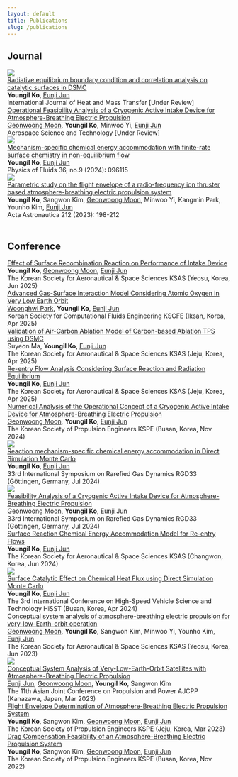 ```yaml
---
layout: default
title: Publications
slug: /publications
---
```


<h2>Journal</h2>
<div class="pub-container">
    <div class="pub-teaser-image">
            <img class="img-shadow" src="./assets/img/teaser/journal3-teaser.png"/>
    </div>
    <div class="pub-contents">
        <a id="blue-bg" class="pub-title" href="https://arxiv.org/abs/2504.15842">Radiative equilibrium boundary condition and correlation analysis on catalytic surfaces in DSMC</a> <br/>
        <b class="pub-me">Youngil Ko</b>, <a class="collaborator" href="https://scholar.google.com/citations?user=YDnD0o8AAAAJ&hl=en&oi=ao">Eunji Jun</a> <br>
        <span class="pub-journal"> International Journal of Heat and Mass Transfer [Under Review] </span>
    </div>
</div>

<div class="pub-container">
    <div class="pub-contents">
        <a id="blue-bg" class="pub-title" href="https://arxiv.org/abs/2503.02021">Operational Feasibility Analysis of a Cryogenic Active Intake Device for Atmosphere-Breathing Electric Propulsion</a> <br/>
        <a class="collaborator" href="https://scholar.google.com/citations?user=2Q0odFEAAAAJ&hl=en&oi=ao">Geonwoong Moon</a>, <b class="pub-me">Youngil Ko</b>, Minwoo Yi, <a class="collaborator" href="https://scholar.google.com/citations?user=YDnD0o8AAAAJ&hl=en&oi=ao">Eunji Jun</a> <br>
        <span class="pub-journal"> Aerospace Science and Technology [Under Review] </span>
    </div>
</div>


<div class="pub-container">
    <div class="pub-teaser-image">
            <img class="img-shadow" src="./assets/img/teaser/journal2-teaser.png"/>
    </div>
    <div class="pub-contents">
        <a id="blue-bg" class="pub-title" href="https://doi.org/10.1063/5.0222518">Mechanism-specific chemical energy accommodation with finite-rate surface chemistry in non-equilibrium flow</a> <br/>
        <b class="pub-me">Youngil Ko</b>, <a class="collaborator" href="https://scholar.google.com/citations?user=YDnD0o8AAAAJ&hl=en&oi=ao">Eunji Jun</a> <br>
        <span class="pub-journal"> Physics of Fluids 36, no.9 (2024): 096115 </span>
    </div>
</div>

<div class="pub-container">
    <div class="pub-teaser-image">
            <img class="img-shadow" src="./assets/img/teaser/journal1-teaser.jpg"/>
    </div>
    <div class="pub-contents">
        <a id="blue-bg" class="pub-title" href="https://doi.org/10.1016/j.actaastro.2023.07.043">Parametric study on the flight envelope of a radio-frequency ion thruster based atmosphere-breathing electric propulsion system</a> <br/>
        <b class="pub-me">Youngil Ko</b>, Sangwon Kim, <a class="collaborator" href="https://scholar.google.com/citations?user=2Q0odFEAAAAJ&hl=en&oi=ao">Geonwoong Moon</a>, Minwoo Yi, Kangmin Park, Younho Kim, <a class="collaborator" href="https://scholar.google.com/citations?user=YDnD0o8AAAAJ&hl=en&oi=ao">Eunji Jun</a> <br>
        <span class="pub-journal"> Acta Astronautica 212 (2023): 198-212 </span>
    </div>
</div>

<div style="height: 20px"></div>
<h2>Conference</h2>

<div class="pub-container">
    <div class="pub-contents">
        <a id="blue-bg" class="pub-title" href="">Effect of Surface Recombination Reaction on Performance of Intake Device</a> <br/> <b class="pub-me">Youngil Ko</b>, <a class="collaborator" href="https://scholar.google.com/citations?user=2Q0odFEAAAAJ&hl=en&oi=ao">Geonwoong Moon</a>, <a class="collaborator" href="https://scholar.google.com/citations?user=YDnD0o8AAAAJ&hl=en&oi=ao">Eunji Jun</a> <br>
        <span class="pub-journal">The Korean Society for Aeronautical & Space Sciences KSAS (Yeosu, Korea, Jun 2025) </span>
    </div>
</div>

<div class="pub-container">
    <div class="pub-contents">
        <a id="blue-bg" class="pub-title" href="https://drive.google.com/file/d/1Ajfi1D7RvN-DWJH9th9MHx-pQXM6rixS/view">Advanced Gas-Surface Interaction Model Considering Atomic Oxygen in Very Low Earth Orbit</a> <br/> <a class="collaborator" href="https://scholar.google.com/citations?user=7g19R34AAAAJ&hl=en&oi=ao">Woonghwi Park</a>, <b class="pub-me">Youngil Ko</b>, <a class="collaborator" href="https://scholar.google.com/citations?user=YDnD0o8AAAAJ&hl=en&oi=ao">Eunji Jun</a> <br>
        <span class="pub-journal">Korean Society for Computational Fluids Engineering KSCFE (Iksan, Korea, Apr 2025) </span>
    </div>
</div>

<div class="pub-container">
    <div class="pub-contents">
        <a id="blue-bg" class="pub-title" href="https://drive.google.com/file/d/1KgkpswmItraiTXAfle-gTAIj2AGlZaOI/view">Validation of Air-Carbon Ablation Model of Carbon-based Ablation TPS using DSMC</a> <br/> Suyeon Ma, <b class="pub-me">Youngil Ko</b>, <a class="collaborator" href="https://scholar.google.com/citations?user=YDnD0o8AAAAJ&hl=en&oi=ao">Eunji Jun</a> <br>
        <span class="pub-journal">The Korean Society for Aeronautical & Space Sciences KSAS (Jeju, Korea, Apr 2025) </span>
    </div>
</div>


<div class="pub-container">
    <div class="pub-contents">
        <a id="blue-bg" class="pub-title" href="https://drive.google.com/file/d/16nMqZxJsNbHc7M8vQ0Udd_Yw9HlllLdj/view">Re-entry Flow Analysis Considering Surface Reaction and Radiation Equilibrium</a> <br/>
        <b class="pub-me">Youngil Ko</b>, <a class="collaborator" href="https://scholar.google.com/citations?user=YDnD0o8AAAAJ&hl=en&oi=ao">Eunji Jun</a> <br>
        <span class="pub-journal">The Korean Society for Aeronautical & Space Sciences KSAS (Jeju, Korea, Apr 2025) </span>
    </div>
</div>


<div class="pub-container">
    <div class="pub-contents">
        <a id="blue-bg" class="pub-title" href="https://drive.google.com/file/d/1771oCDEi2zhDovRoQP2N7E7ZVzIccPeZ/view">Numerical Analysis of the Operational Concept of a Cryogenic Active Intake Device for Atmosphere-Breathing Electric Propulsion</a> <br/>
        <a class="collaborator" href="https://scholar.google.com/citations?user=2Q0odFEAAAAJ&hl=en&oi=ao">Geonwoong Moon</a>, <b class="pub-me">Youngil Ko</b>, <a class="collaborator" href="https://scholar.google.com/citations?user=YDnD0o8AAAAJ&hl=en&oi=ao">Eunji Jun</a> <br>
        <span class="pub-journal">The Korean Society of Propulsion Engineers KSPE (Busan, Korea, Nov 2024) </span>
    </div>
</div>


<div class="pub-container">
    <div class="pub-teaser-image">
            <img class="img-shadow" src="./assets/img/teaser/RGD33-teaser.png"/>
    </div>
    <div class="pub-contents">
        <a id="blue-bg" class="pub-title" href="https://drive.google.com/file/d/1jEPNHO32P2kKjFRkTzep_CwI5aHh5e1I/view">Reaction mechanism-specific chemical energy accommodation in Direct Simulation Monte Carlo</a> <br/>
        <b class="pub-me">Youngil Ko</b>, <a class="collaborator" href="https://scholar.google.com/citations?user=YDnD0o8AAAAJ&hl=en&oi=ao">Eunji Jun</a> <br>
        <span class="pub-journal">33rd International Symposium on Rarefied Gas Dynamics RGD33 (Göttingen, Germany, Jul 2024) </span>
    </div>
</div>

<div class="pub-container">
    <div class="pub-teaser-image">
            <img class="img-shadow" src="./assets/img/teaser/RGD33-2-teaser.png"/>
    </div>
    <div class="pub-contents">
        <a id="blue-bg" class="pub-title" href="https://drive.google.com/file/d/1ZKwb3Wjf64XzPGrWQ6tiSDgRFFUpKygz/view">Feasibility Analysis of a Cryogenic Active Intake Device for Atmosphere-Breathing Electric Propulsion</a> <br/>
        <a class="collaborator" href="https://scholar.google.com/citations?user=2Q0odFEAAAAJ&hl=en&oi=ao">Geonwoong Moon</a>, <b class="pub-me">Youngil Ko</b>, <a class="collaborator" href="https://scholar.google.com/citations?user=YDnD0o8AAAAJ&hl=en&oi=ao">Eunji Jun</a> <br>
        <span class="pub-journal">33rd International Symposium on Rarefied Gas Dynamics RGD33 (Göttingen, Germany, Jul 2024) </span>
    </div>
</div>

<div class="pub-container">
    <div class="pub-contents">
        <a id="blue-bg" class="pub-title" href="https://drive.google.com/file/d/15nOzrCSKlPD0lqTYVGwnDoXWq9h2gea_/view">Surface Reaction Chemical Energy Accommodation Model for Re-entry Flows</a> <br/>
        <b class="pub-me">Youngil Ko</b>, <a class="collaborator" href="https://scholar.google.com/citations?user=YDnD0o8AAAAJ&hl=en&oi=ao">Eunji Jun</a> <br>
        <span class="pub-journal">The Korean Society for Aeronautical & Space Sciences KSAS (Changwon, Korea, Jun 2024) </span>
    </div>
</div>

<div class="pub-container">
    <div class="pub-teaser-image">
            <img class="img-shadow" src="./assets/img/teaser/HiSST-teaser.png"/>
    </div>
    <div class="pub-contents">
        <a id="blue-bg" class="pub-title" href="https://drive.google.com/file/d/1UETzeO1E-pleC8hUkGm9YfVvkFIua7ci/view?usp=drive_link">Surface Catalytic Effect on Chemical Heat Flux using Direct Simulation Monte Carlo</a> <br/>
        <b class="pub-me">Youngil Ko</b>, <a class="collaborator" href="https://scholar.google.com/citations?user=YDnD0o8AAAAJ&hl=en&oi=ao">Eunji Jun</a> <br>
        <span class="pub-journal">The 3rd International Conference on High-Speed Vehicle Science and Technology HiSST (Busan, Korea, Apr 2024) </span>
    </div>
</div>


<div class="pub-container">
    <div class="pub-contents">
        <a id="blue-bg" class="pub-title" href="https://drive.google.com/file/d/1zdSj-06rI9eXchffRc4_c-HalyfeAHZy/view">Conceptual system analysis of atmosphere-breathing electric propulsion for very-low-Earth-orbit operation</a> <br/>
        <a class="collaborator" href="https://scholar.google.com/citations?user=2Q0odFEAAAAJ&hl=en&oi=ao">Geonwoong Moon</a>, <b class="pub-me">Youngil Ko</b>, Sangwon Kim, Minwoo Yi, Younho Kim, <a class="collaborator" href="https://scholar.google.com/citations?user=YDnD0o8AAAAJ&hl=en&oi=ao">Eunji Jun</a> <br>
        <span class="pub-journal">The Korean Society for Aeronautical & Space Sciences KSAS (Yeosu, Korea, Jun 2023) </span>
    </div>
</div>

<div class="pub-container">
    <div class="pub-teaser-image">
            <img class="img-shadow" src="./assets/img/teaser/AJCPP-teaser.jpg"/>
    </div>
    <div class="pub-contents">
        <a id="blue-bg" class="pub-title" href="https://drive.google.com/file/d/1dcTrSRodEYliaUBQuzmWqq9kVE6K1zoe/view">Conceptual System Analysis of Very-Low-Earth-Orbit Satellites with Atmosphere-Breathing Electric Propulsion</a> <br/>
        <a class="collaborator" href="https://scholar.google.com/citations?user=YDnD0o8AAAAJ&hl=en&oi=ao">Eunji Jun</a>, <a class="collaborator" href="https://scholar.google.com/citations?user=2Q0odFEAAAAJ&hl=en&oi=ao">Geonwoong Moon</a>, <b class="pub-me">Youngil Ko</b>, Sangwon Kim <br>
        <span class="pub-journal">The 11th Asian Joint Conference on Propulsion and Power AJCPP (Kanazawa, Japan, Mar 2023) </span>
    </div>
</div>

<div class="pub-container">
    <div class="pub-contents">
        <a id="blue-bg" class="pub-title" href="https://drive.google.com/file/d/1sWOzsGBudn0xxMG9frTFUY7DXt5MCeaf/view">Flight Envelope Determination of Atmosphere-Breathing Electric Propulsion System</a> <br/>
        <b class="pub-me">Youngil Ko</b>, Sangwon Kim, <a class="collaborator" href="https://scholar.google.com/citations?user=2Q0odFEAAAAJ&hl=en&oi=ao">Geonwoong Moon</a>, <a class="collaborator" href="https://scholar.google.com/citations?user=YDnD0o8AAAAJ&hl=en&oi=ao">Eunji Jun</a><br>
        <span class="pub-journal">The Korean Society of Propulsion Engineers KSPE (Jeju, Korea, Mar 2023) </span>
    </div>
</div>


<div class="pub-container">
    <div class="pub-contents">
        <a id="blue-bg" class="pub-title" href="https://drive.google.com/file/d/1n_MhPnNev-CmyQMu5qBY8IuGJmg0P2mw/view">Drag Compensation Feasibility of an Atmosphere-Breathing Electric Propulsion System</a> <br/>
        <b class="pub-me">Youngil Ko</b>, Sangwon Kim, <a class="collaborator" href="https://scholar.google.com/citations?user=2Q0odFEAAAAJ&hl=en&oi=ao">Geonwoong Moon</a>, <a class="collaborator" href="https://scholar.google.com/citations?user=YDnD0o8AAAAJ&hl=en&oi=ao">Eunji Jun</a><br>
        <span class="pub-journal">The Korean Society of Propulsion Engineers KSPE (Busan, Korea, Nov 2022) </span>
    </div>
</div>


